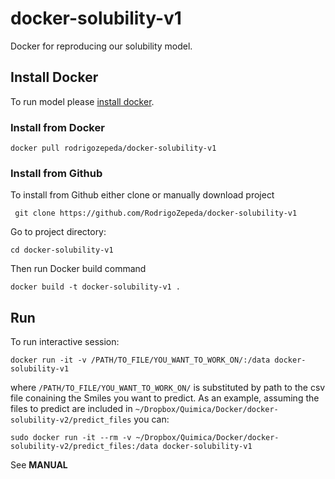 # docker-solubility-v1
Docker for reproducing our solubility model.

## Install Docker
To run model please [install docker](https://docs.docker.com/install/linux/docker-ce/ubuntu/).

### Install from Docker
```
docker pull rodrigozepeda/docker-solubility-v1
```

### Install from Github

To install from Github either clone or manually download project
```
 git clone https://github.com/RodrigoZepeda/docker-solubility-v1
```

Go to project directory:
```
cd docker-solubility-v1
```

Then run Docker build command
```
docker build -t docker-solubility-v1 .
```
## Run

To run interactive session:
```
docker run -it -v /PATH/TO_FILE/YOU_WANT_TO_WORK_ON/:/data docker-solubility-v1
```

where ``/PATH/TO_FILE/YOU_WANT_TO_WORK_ON/`` is substituted by path to the csv file conaining the Smiles you want to predict.
As an example, assuming the files to predict are included in ``~/Dropbox/Quimica/Docker/docker-solubility-v2/predict_files`` you can:
```
sudo docker run -it --rm -v ~/Dropbox/Quimica/Docker/docker-solubility-v2/predict_files:/data docker-solubility-v1
```

See **MANUAL**  
